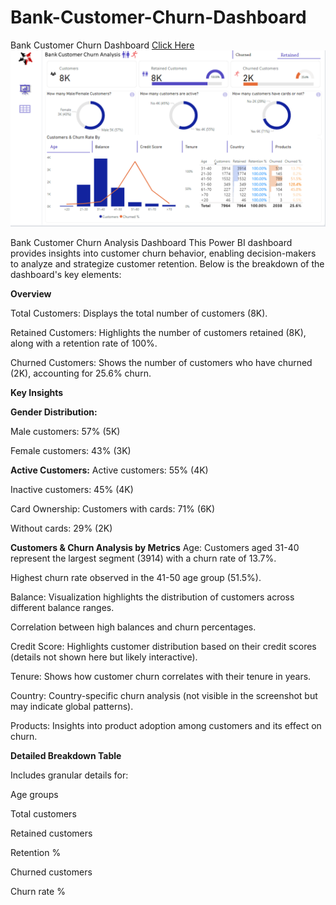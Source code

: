 # Bank-Customer-Churn-Dashboard
Bank Customer Churn Dashboard [Click Here](https://app.powerbi.com/links/wljG3H8eAD?ctid=8aae2104-d553-40b7-887f-3b70446f7987&pbi_source=linkShare)
![Dashboard](https://github.com/Monica008/Bank-Customer-Churn-Dashboard/blob/main/Screenshot%202025-01-26%20100031.png)

Bank Customer Churn Analysis Dashboard
This Power BI dashboard provides insights into customer churn behavior, enabling decision-makers to analyze and strategize customer retention. Below is the breakdown of the dashboard's key elements:

**Overview**

Total Customers: Displays the total number of customers (8K).

Retained Customers: Highlights the number of customers retained (8K), along with a retention rate of 100%.

Churned Customers: Shows the number of customers who have churned (2K), accounting for 25.6% churn.

**Key Insights**

**Gender Distribution:**

Male customers: 57% (5K)

Female customers: 43% (3K)

**Active Customers:**
Active customers: 55% (4K)

Inactive customers: 45% (4K)

Card Ownership: Customers with cards: 71% (6K)

Without cards: 29% (2K)

**Customers & Churn Analysis by Metrics**
Age: Customers aged 31-40 represent the largest segment (3914) with a churn rate of 13.7%.

Highest churn rate observed in the 41-50 age group (51.5%).

Balance: Visualization highlights the distribution of customers across different balance ranges.

Correlation between high balances and churn percentages.

Credit Score: Highlights customer distribution based on their credit scores (details not shown here but likely interactive).

Tenure: Shows how customer churn correlates with their tenure in years.

Country: Country-specific churn analysis (not visible in the screenshot but may indicate global patterns).

Products: Insights into product adoption among customers and its effect on churn.

**Detailed Breakdown Table**

Includes granular details for:

Age groups

Total customers

Retained customers

Retention %

Churned customers

Churn rate %

